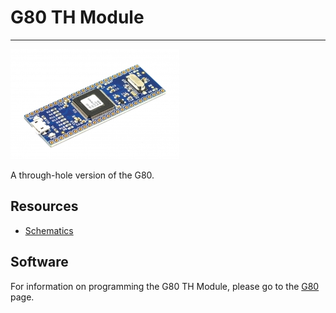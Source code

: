 # G80 TH Module
---
![G80 TH Module](images/g80th.jpg)

A through-hole version of the G80.

## Resources

* [Schematics](http://files.ghielectronics.com/downloads/Schematics/Systems/G80%20TH%20Rev%201.0%20Schematic.pdf)

## Software

For information on programming the G80 TH Module, please go to the [G80](../scm/g80.md) page.
